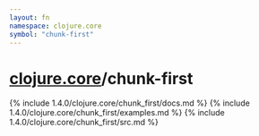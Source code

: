 ```yaml
---
layout: fn
namespace: clojure.core
symbol: "chunk-first"
---
```


# [clojure.core](../)/chunk-first

{% include 1.4.0/clojure.core/chunk_first/docs.md %}
{% include 1.4.0/clojure.core/chunk_first/examples.md %}
{% include 1.4.0/clojure.core/chunk_first/src.md %}

